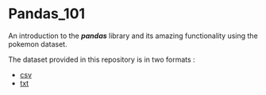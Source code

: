 # Pandas_101

An introduction to the __*pandas*__ library and its amazing functionality using the pokemon dataset.

The dataset provided in this repository is in two formats :
* [csv](Pandas_101/pokemon_data.csv) 
* [txt](Pandas_101/pokemon_data.txt)
